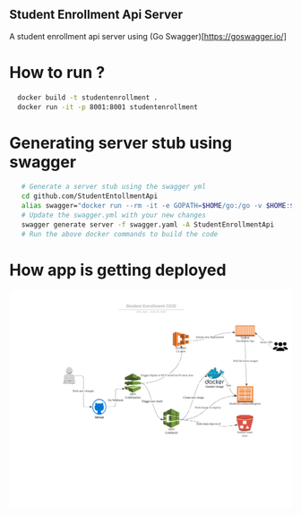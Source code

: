 ## Student Enrollment Api Server

A student enrollment api server using (Go Swagger)[https://goswagger.io/]

# How to run ?

```bash
  docker build -t studentenrollment .
  docker run -it -p 8001:8001 studentenrollment
```

# Generating server stub using swagger
```bash
   # Generate a server stub using the swagger yml
   cd github.com/StudentEntollmentApi
   alias swagger="docker run --rm -it -e GOPATH=$HOME/go:/go -v $HOME:$HOME -w $(pwd) quay.io/goswagger/swagger"
   # Update the swagger.yml with your new changes
   swagger generate server -f swagger.yaml -A StudentEnrollmentApi
   # Run the above docker commands to build the code
```

# How app is getting deployed
![CICD diagram](/studentenrollment.png)
